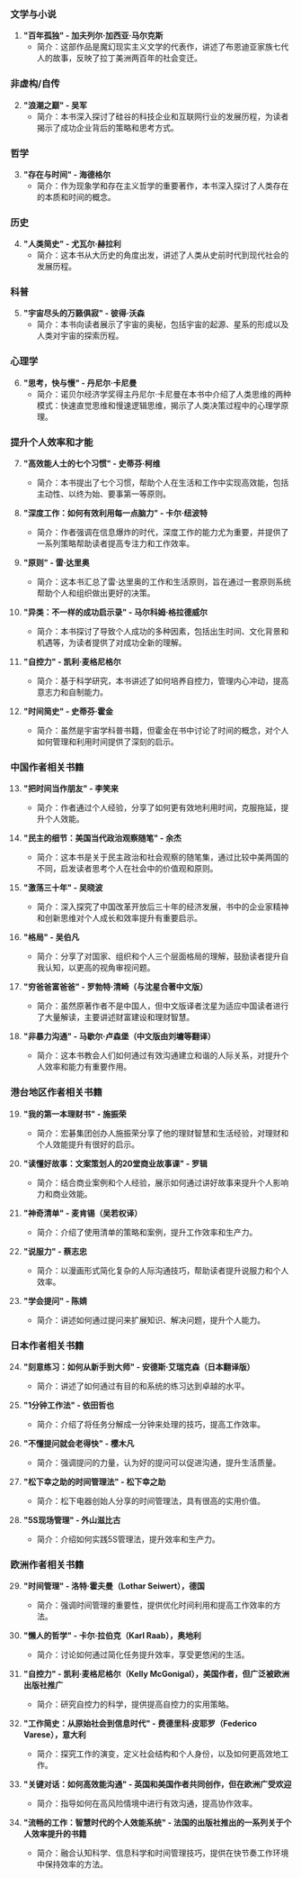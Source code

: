 ### 文学与小说
1. **"百年孤独" - 加夫列尔·加西亚·马尔克斯**
   - 简介：这部作品是魔幻现实主义文学的代表作，讲述了布恩迪亚家族七代人的故事，反映了拉丁美洲两百年的社会变迁。

### 非虚构/自传
2. **"浪潮之巅" - 吴军**
   - 简介：本书深入探讨了硅谷的科技企业和互联网行业的发展历程，为读者揭示了成功企业背后的策略和思考方式。

### 哲学
3. **"存在与时间" - 海德格尔**
   - 简介：作为现象学和存在主义哲学的重要著作，本书深入探讨了人类存在的本质和时间的概念。

### 历史
4. **"人类简史" - 尤瓦尔·赫拉利**
   - 简介：这本书从大历史的角度出发，讲述了人类从史前时代到现代社会的发展历程。

### 科普
5. **"宇宙尽头的万籁俱寂" - 彼得·沃森**
   - 简介：本书向读者展示了宇宙的奥秘，包括宇宙的起源、星系的形成以及人类对宇宙的探索历程。

### 心理学
6. **"思考，快与慢" - 丹尼尔·卡尼曼**
   - 简介：诺贝尔经济学奖得主丹尼尔·卡尼曼在本书中介绍了人类思维的两种模式：快速直觉思维和慢速逻辑思维，揭示了人类决策过程中的心理学原理。

### 提升个人效率和才能
7. **"高效能人士的七个习惯" - 史蒂芬·柯维**
   - 简介：本书提出了七个习惯，帮助个人在生活和工作中实现高效能，包括主动性、以终为始、要事第一等原则。

8. **"深度工作：如何有效利用每一点脑力" - 卡尔·纽波特**
   - 简介：作者强调在信息爆炸的时代，深度工作的能力尤为重要，并提供了一系列策略帮助读者提高专注力和工作效率。

9. **"原则" - 雷·达里奥**
   - 简介：这本书汇总了雷·达里奥的工作和生活原则，旨在通过一套原则系统帮助个人和组织做出更好的决策。

10. **"异类：不一样的成功启示录" - 马尔科姆·格拉德威尔**
    - 简介：本书探讨了导致个人成功的多种因素，包括出生时间、文化背景和机遇等，为读者提供了对成功全新的理解。

11. **"自控力" - 凯利·麦格尼格尔**
    - 简介：基于科学研究，本书讲述了如何培养自控力，管理内心冲动，提高意志力和自制能力。

12. **"时间简史" - 史蒂芬·霍金**
    - 简介：虽然是宇宙学科普书籍，但霍金在书中讨论了时间的概念，对个人如何管理和利用时间提供了深刻的启示。

### 中国作者相关书籍
13. **"把时间当作朋友" - 李笑来**
    - 简介：作者通过个人经验，分享了如何更有效地利用时间，克服拖延，提升个人效能。

14. **"民主的细节：美国当代政治观察随笔" - 余杰**
    - 简介：这本书是关于民主政治和社会观察的随笔集，通过比较中美两国的不同，启发读者思考个人在社会中的价值观和原则。

15. **"激荡三十年" - 吴晓波**
    - 简介：深入探究了中国改革开放后三十年的经济发展，书中的企业家精神和创新思维对个人成长和效率提升有重要启示。

16. **"格局" - 吴伯凡**
    - 简介：分享了对国家、组织和个人三个层面格局的理解，鼓励读者提升自我认知，以更高的视角审视问题。

17. **"穷爸爸富爸爸" - 罗勃特·清崎（与沈星合著中文版）**
    - 简介：虽然原著作者不是中国人，但中文版译者沈星为适应中国读者进行了大量解读，主要讲述财富建设和理财智慧。

18. **"非暴力沟通" - 马歇尔·卢森堡（中文版由刘墉等翻译）**
    - 简介：这本书教会人们如何通过有效沟通建立和谐的人际关系，对提升个人效率和能力有重要作用。

### 港台地区作者相关书籍
19. **"我的第一本理财书" - 施振荣**
    - 简介：宏碁集团创办人施振荣分享了他的理财智慧和生活经验，对理财和个人效能提升有很好的启示。

20. **"读懂好故事：文案策划人的20堂商业故事课" - 罗辑**
    - 简介：结合商业案例和个人经验，展示如何通过讲好故事来提升个人影响力和商业效能。

21. **"神奇清单" - 麦肯锡（吴若权译）**
    - 简介：介绍了使用清单的策略和案例，提升工作效率和生产力。

22. **"说服力" - 蔡志忠**
    - 简介：以漫画形式简化复杂的人际沟通技巧，帮助读者提升说服力和个人效率。

23. **"学会提问" - 陈婧**
    - 简介：讲述如何通过提问来扩展知识、解决问题，提升个人能力。

### 日本作者相关书籍
24. **"刻意练习：如何从新手到大师" - 安德斯·艾瑞克森（日本翻译版）**
    - 简介：讲述了如何通过有目的和系统的练习达到卓越的水平。

25. **"1分钟工作法" - 依田哲也**
    - 简介：介绍了将任务分解成一分钟来处理的技巧，提高工作效率。

26. **"不懂提问就会老得快" - 樱木凡**
    - 简介：强调提问的力量，认为好的提问可以促进沟通，提升生活质量。

27. **"松下幸之助的时间管理法" - 松下幸之助**
    - 简介：松下电器创始人分享的时间管理法，具有很高的实用价值。

28. **"5S现场管理" - 外山滋比古**
    - 简介：介绍如何实践5S管理法，提升效率和生产力。

### 欧洲作者相关书籍
29. **"时间管理" - 洛特·霍夫曼（Lothar Seiwert），德国**
    - 简介：强调时间管理的重要性，提供优化时间利用和提高工作效率的方法。

30. **"懒人的哲学" - 卡尔·拉伯克（Karl Raab），奥地利**
    - 简介：讨论如何通过简化任务提升效率，享受更悠闲的生活。

31. **"自控力" - 凯利·麦格尼格尔（Kelly McGonigal），美国作者，但广泛被欧洲出版社推广**
    - 简介：研究自控力的科学，提供提高自控力的实用策略。

32. **"工作简史：从原始社会到信息时代" - 费德里科·皮耶罗（Federico Varese），意大利**
    - 简介：探究工作的演变，定义社会结构和个人身份，以及如何更高效地工作。

33. **"关键对话：如何高效能沟通" - 英国和美国作者共同创作，但在欧洲广受欢迎**
    - 简介：指导如何在高风险情境中进行有效沟通，提高协作效率。

34. **"流畅的工作：智慧时代的个人效能系统" - 法国的出版社推出的一系列关于个人效率提升的书籍**
    - 简介：融合认知科学、信息科学和时间管理技巧，提供在快节奏工作环境中保持效率的方法。
